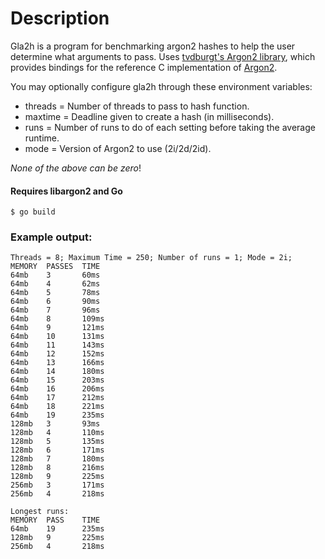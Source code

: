 # Description
Gla2h is a program for benchmarking argon2 hashes to help the user determine what arguments to pass. 
Uses [tvdburgt's Argon2 library](https://github.com/tvdburgt/go-argon2), which provides bindings for the
reference C implementation of [Argon2](https://github.com/P-H-C/phc-winner-argon2).

You may optionally configure gla2h through these environment variables:
- threads = Number of threads to pass to hash function.
- maxtime = Deadline given to create a hash (in milliseconds).
- runs = Number of runs to do of each setting before taking the average runtime.
- mode = Version of Argon2 to use (2i/2d/2id).

*None of the above can be zero*!

#### **Requires libargon2 and Go**
``` shell
$ go build
```

### Example output:
```
Threads = 8; Maximum Time = 250; Number of runs = 1; Mode = 2i;
MEMORY  PASSES  TIME    
64mb    3       60ms
64mb    4       62ms
64mb    5       78ms
64mb    6       90ms
64mb    7       96ms
64mb    8       109ms
64mb    9       121ms
64mb    10      131ms
64mb    11      143ms
64mb    12      152ms
64mb    13      166ms
64mb    14      180ms
64mb    15      203ms
64mb    16      206ms
64mb    17      212ms
64mb    18      221ms
64mb    19      235ms
128mb   3       93ms
128mb   4       110ms
128mb   5       135ms
128mb   6       171ms
128mb   7       180ms
128mb   8       216ms
128mb   9       225ms
256mb   3       171ms
256mb   4       218ms

Longest runs:
MEMORY  PASS    TIME
64mb    19      235ms
128mb   9       225ms
256mb   4       218ms

```